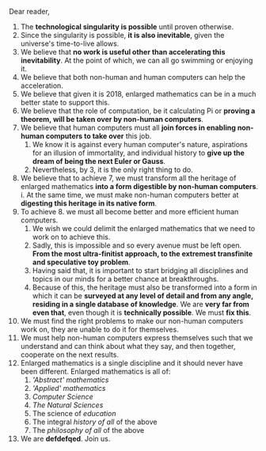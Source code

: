 Dear reader,

1. The __technological singularity is possible__ until proven otherwise.
2. Since the singularity is possible, __it is also inevitable__, given the universe's time-to-live allows.
3. We believe that __no work is useful other than accelerating this inevitability__. At the point of which, we can all go swimming or enjoying it.
4. We believe that both non-human and human computers can help the acceleration.
5. We believe that given it is 2018, enlarged mathematics can be in a much better state to support this.
6. We believe that the role of computation, be it calculating Pi or __proving a theorem, will be taken over by non-human computers__.
7. We believe that human computers must all __join forces in enabling non-human computers to take over__ this job.
   1. We know it is against every human computer's nature, aspirations for an illusion of immortality, and individual history to __give up the dream of being the next Euler or Gauss__.
   2. Nevertheless, by 3, it is the only right thing to do.
8. We believe that to achieve 7, we must transform all the heritage of enlarged mathematics __into a form digestible by non-human computers__.
i. At the same time, we must make non-human computers better at __digesting this heritage in its native form__.
9. To achieve 8. we must all become better and more efficient human computers.
   1. We wish we could delimit the enlarged mathematics that we need to work on to achieve this.
   2. Sadly, this is impossible and so every avenue must be left open. __From the most ultra-finitist approach, to the extremest transfinite and speculative toy problem__.
   3. Having said that, it is important to start bridging all disciplines and topics in our minds for a better chance at breakthroughs.
   4. Because of this, the heritage must also be transformed into a form in which it can be __surveyed at any level of detail and from any angle, residing in a single database of knowledge__. We are __very far from even that__, even though it is __technically possible__. We must __fix this__.
9. We must find the right problems to make our non-human computers work on, they are unable to do it for themselves.
10. We must help non-human computers express themselves such that we understand and can think about what they say, and then together, cooperate on the next results.
11. Enlarged mathematics is a single discipline and it should never have been different. Enlarged mathematics is all of:
    1. _'Abstract' mathematics_
    2. _'Applied' mathematics_
    3. _Computer Science_
    4. _The Natural Sciences_
    5. The science of _education_
    6. The integral _history of all_ of the above
    7. The _philosophy of all_ of the above
12. We are __defdefqed__. Join us.
